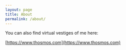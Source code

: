 ```yaml
---
layout: page
title: About
permalink: /about/
---
```


You can also find virtual vestiges of me here:

[https://www.thosmos.com](https://www.thosmos.com)
